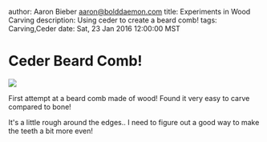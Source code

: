 author: Aaron Bieber <aaron@bolddaemon.com>
title: Experiments in Wood Carving
description: Using ceder to create a beard comb!
tags: Carving,Ceder
date: Sat, 23 Jan 2016 12:00:00 MST

Ceder Beard Comb!
==========

![](/images/wood-beardcomb.jpg)

First attempt at a beard comb made of wood! Found it very easy to carve compared to bone!

It's a little rough around the edges.. I need to figure out a good way to make the teeth a bit more even!
